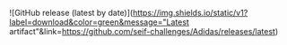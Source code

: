 ![GitHub release (latest by date)](https://img.shields.io/static/v1?label=download&color=green&message="Latest artifact"&link=https://github.com/seif-challenges/Adidas/releases/latest)
